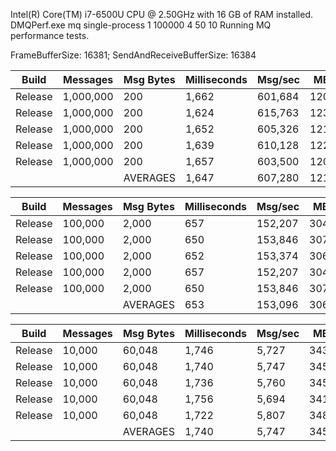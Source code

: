 Intel(R) Core(TM) i7-6500U CPU @ 2.50GHz with 16 GB of RAM installed.
DMQPerf.exe mq single-process 1 100000 4 50 10
Running MQ performance tests.

FrameBufferSize: 16381; SendAndReceiveBufferSize: 16384

|   Build |   Messages | Msg Bytes | Milliseconds |    Msg/sec |     MBps |
|---------|------------|-----------|--------------|------------|----------|
| Release |  1,000,000 |       200 |        1,662 |    601,684 |   120.34 |
| Release |  1,000,000 |       200 |        1,624 |    615,763 |   123.15 |
| Release |  1,000,000 |       200 |        1,652 |    605,326 |   121.07 |
| Release |  1,000,000 |       200 |        1,639 |    610,128 |   122.03 |
| Release |  1,000,000 |       200 |        1,657 |    603,500 |   120.70 |
|         |            |  AVERAGES |        1,647 |    607,280 |   121.46 |

|   Build |   Messages | Msg Bytes | Milliseconds |    Msg/sec |     MBps |
|---------|------------|-----------|--------------|------------|----------|
| Release |    100,000 |     2,000 |          657 |    152,207 |   304.41 |
| Release |    100,000 |     2,000 |          650 |    153,846 |   307.69 |
| Release |    100,000 |     2,000 |          652 |    153,374 |   306.75 |
| Release |    100,000 |     2,000 |          657 |    152,207 |   304.41 |
| Release |    100,000 |     2,000 |          650 |    153,846 |   307.69 |
|         |            |  AVERAGES |          653 |    153,096 |   306.19 |

|   Build |   Messages | Msg Bytes | Milliseconds |    Msg/sec |     MBps |
|---------|------------|-----------|--------------|------------|----------|
| Release |     10,000 |    60,048 |        1,746 |      5,727 |   343.92 |
| Release |     10,000 |    60,048 |        1,740 |      5,747 |   345.10 |
| Release |     10,000 |    60,048 |        1,736 |      5,760 |   345.90 |
| Release |     10,000 |    60,048 |        1,756 |      5,694 |   341.96 |
| Release |     10,000 |    60,048 |        1,722 |      5,807 |   348.71 |
|         |            |  AVERAGES |        1,740 |      5,747 |   345.12 |
